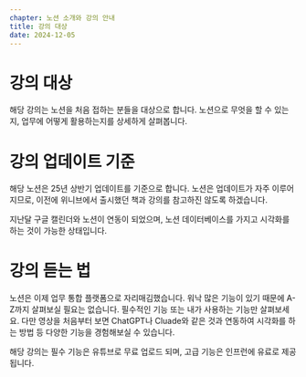 ```yaml
---
chapter: 노션 소개와 강의 안내
title: 강의 대상
date: 2024-12-05
---
```


# 강의 대상

해당 강의는 노션을 처음 접하는 분들을 대상으로 합니다. 노션으로 무엇을 할 수 있는지, 업무에 어떻게 활용하는지를 상세하게 살펴봅니다.

# 강의 업데이트 기준

해당 노션은 25년 상반기 업데이트를 기준으로 합니다. 노션은 업데이트가 자주 이루어지므로, 이전에 위니브에서 출시했던 책과 강의를 참고하진 않도록 하겠습니다.

지난달 구글 캘린더와 노션이 연동이 되었으며, 노션 데이터베이스를 가지고 시각화를 하는 것이 가능한 상태입니다.

# 강의 듣는 법

노션은 이제 업무 통합 플랫폼으로 자리매김했습니다. 워낙 많은 기능이 있기 때문에 A-Z까지 살펴보실 필요는 없습니다. 필수적인 기능 또는 내가 사용하는 기능만 살펴보세요. 다만 영상을 처음부터 보면 ChatGPT나 Cluade와 같은 것과 연동하여 시각화를 하는 방법 등 다양한 기능을 경험해보실 수 있습니다.

해당 강의는 필수 기능은 유튜브로 무료 업로드 되며, 고급 기능은 인프런에 유료로 제공됩니다.